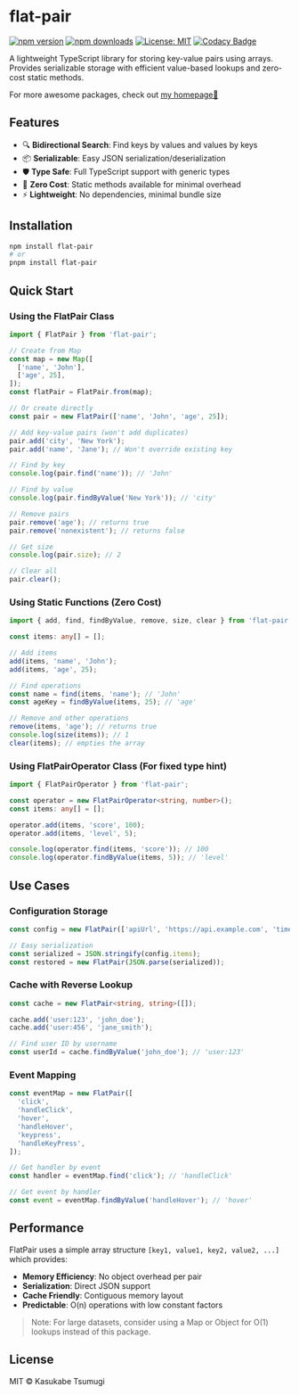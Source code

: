 # flat-pair

[![npm version](https://img.shields.io/npm/v/flat-pair.svg)](https://www.npmjs.com/package/flat-pair) [![npm downloads](http://img.shields.io/npm/dm/flat-pair.svg)](https://npmcharts.com/compare/flat-pair,token-types?start=1200&interval=30)
[![License: MIT](https://img.shields.io/badge/License-MIT-yellow.svg)](https://opensource.org/licenses/MIT) [![Codacy Badge](https://api.codacy.com/project/badge/Grade/59dd6795e61949fb97066ca52e6097ef)](https://www.codacy.com/app/Borewit/flat-pair?utm_source=github.com&utm_medium=referral&utm_content=Borewit/flat-pair&utm_campaign=Badge_Grade)

A lightweight TypeScript library for storing key-value pairs using arrays. Provides serializable storage with efficient value-based lookups and zero-cost static methods.

For more awesome packages, check out [my homepage💛](https://baendlorel.github.io/?repoType=npm)

## Features

- 🔍 **Bidirectional Search**: Find keys by values and values by keys
- 📦 **Serializable**: Easy JSON serialization/deserialization
- 🛡️ **Type Safe**: Full TypeScript support with generic types
- 🎯 **Zero Cost**: Static methods available for minimal overhead
- ⚡ **Lightweight**: No dependencies, minimal bundle size

## Installation

```bash
npm install flat-pair
# or
pnpm install flat-pair
```

## Quick Start

### Using the FlatPair Class

```typescript
import { FlatPair } from 'flat-pair';

// Create from Map
const map = new Map([
  ['name', 'John'],
  ['age', 25],
]);
const flatPair = FlatPair.from(map);

// Or create directly
const pair = new FlatPair(['name', 'John', 'age', 25]);

// Add key-value pairs (won't add duplicates)
pair.add('city', 'New York');
pair.add('name', 'Jane'); // Won't override existing key

// Find by key
console.log(pair.find('name')); // 'John'

// Find by value
console.log(pair.findByValue('New York')); // 'city'

// Remove pairs
pair.remove('age'); // returns true
pair.remove('nonexistent'); // returns false

// Get size
console.log(pair.size); // 2

// Clear all
pair.clear();
```

### Using Static Functions (Zero Cost)

```typescript
import { add, find, findByValue, remove, size, clear } from 'flat-pair';

const items: any[] = [];

// Add items
add(items, 'name', 'John');
add(items, 'age', 25);

// Find operations
const name = find(items, 'name'); // 'John'
const ageKey = findByValue(items, 25); // 'age'

// Remove and other operations
remove(items, 'age'); // returns true
console.log(size(items)); // 1
clear(items); // empties the array
```

### Using FlatPairOperator Class (For fixed type hint)

```typescript
import { FlatPairOperator } from 'flat-pair';

const operator = new FlatPairOperator<string, number>();
const items: any[] = [];

operator.add(items, 'score', 100);
operator.add(items, 'level', 5);

console.log(operator.find(items, 'score')); // 100
console.log(operator.findByValue(items, 5)); // 'level'
```

## Use Cases

### Configuration Storage

```typescript
const config = new FlatPair(['apiUrl', 'https://api.example.com', 'timeout', 5000, 'retries', 3]);

// Easy serialization
const serialized = JSON.stringify(config.items);
const restored = new FlatPair(JSON.parse(serialized));
```

### Cache with Reverse Lookup

```typescript
const cache = new FlatPair<string, string>([]);

cache.add('user:123', 'john_doe');
cache.add('user:456', 'jane_smith');

// Find user ID by username
const userId = cache.findByValue('john_doe'); // 'user:123'
```

### Event Mapping

```typescript
const eventMap = new FlatPair([
  'click',
  'handleClick',
  'hover',
  'handleHover',
  'keypress',
  'handleKeyPress',
]);

// Get handler by event
const handler = eventMap.find('click'); // 'handleClick'

// Get event by handler
const event = eventMap.findByValue('handleHover'); // 'hover'
```

## Performance

FlatPair uses a simple array structure `[key1, value1, key2, value2, ...]` which provides:

- **Memory Efficiency**: No object overhead per pair
- **Serialization**: Direct JSON support
- **Cache Friendly**: Contiguous memory layout
- **Predictable**: O(n) operations with low constant factors

> Note: For large datasets, consider using a Map or Object for O(1) lookups instead of this package.

## License

MIT © Kasukabe Tsumugi
